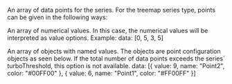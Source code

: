 An array of data points for the series. For the treemap series
type, points can be given in the following ways:

An array of numerical values. In this case, the numerical values
will be interpreted as value options. Example:
data: [0, 5, 3, 5]


An array of objects with named values. The objects are point
configuration objects as seen below. If the total number of data
points exceeds the series´ turboThreshold,
this option is not available.
data: [{
    value: 9,
    name: &quot;Point2&quot;,
    color: &quot;#00FF00&quot;
}, {
    value: 6,
    name: &quot;Point1&quot;,
    color: &quot;#FF00FF&quot;
}]